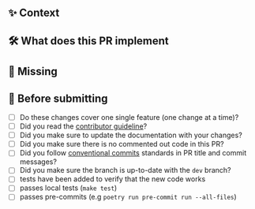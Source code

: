 ## ✨ Context

<!--- What's the context for the changes? If the changes are related to a specific issue in our [issue tracker,](https://github.com/opentargets/issues/issues) please [link](https://docs.github.com/en/issues/tracking-your-work-with-issues/linking-a-pull-request-to-an-issue) to it:_

- This PR fixes or closes issue: fixes #
- This PR is related to issue:

-->

## 🛠 What does this PR implement

<!--- _Detailed description of the changes introduced, Give examples of the changes you've made in this pull request, include an itemized list if you can and
add diagrams or images if necessary. It'll help the reviewer_ -->

## 🙈 Missing

<!--- If there are things that are requested in the task and were not implemented, list them here -->

## 🚦 Before submitting

- [ ] Do these changes cover one single feature (one change at a time)?
- [ ] Did you read the [contributor guideline](https://opentargets.github.io/gentropy/development/contributing/#contributing-checklist)?
- [ ] Did you make sure to update the documentation with your changes?
- [ ] Did you make sure there is no commented out code in this PR?
- [ ] Did you follow [conventional commits](https://www.conventionalcommits.org/en/v1.0.0/) standards in PR title and commit messages?
- [ ] Did you make sure the branch is up-to-date with the `dev` branch?
- [ ] tests have been added to verify that the new code works
- [ ] passes local tests (`make test`)
- [ ] passes pre-commits (e.g `poetry run pre-commit run --all-files`)
